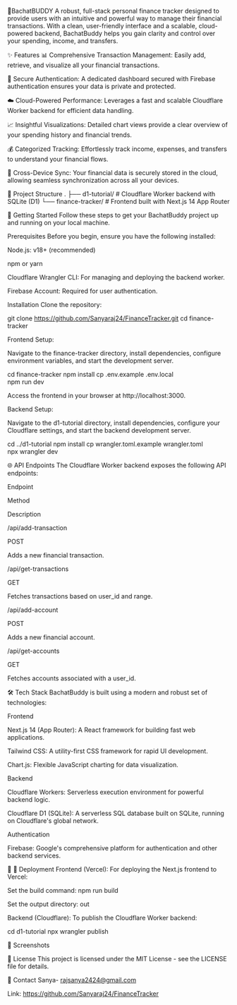 🧾BachatBUDDY
A robust, full-stack personal finance tracker designed to provide users with an intuitive and powerful way to manage their financial transactions. With a clean, user-friendly interface and a scalable, cloud-powered backend, BachatBuddy helps you gain clarity and control over your spending, income, and transfers.

✨ Features
📊 Comprehensive Transaction Management: Easily add, retrieve, and visualize all your financial transactions.

🔐 Secure Authentication: A dedicated dashboard secured with Firebase authentication ensures your data is private and protected.

☁️ Cloud-Powered Performance: Leverages a fast and scalable Cloudflare Worker backend for efficient data handling.

📈 Insightful Visualizations: Detailed chart views provide a clear overview of your spending history and financial trends.

💰 Categorized Tracking: Effortlessly track income, expenses, and transfers to understand your financial flows.

🔄 Cross-Device Sync: Your financial data is securely stored in the cloud, allowing seamless synchronization across all your devices.

📁 Project Structure
.
├── d1-tutorial/          # Cloudflare Worker backend with SQLite (D1)
└── finance-tracker/      # Frontend built with Next.js 14 App Router




🚀 Getting Started
Follow these steps to get your BachatBuddy project up and running on your local machine.

Prerequisites
Before you begin, ensure you have the following installed:

Node.js: v18+ (recommended)

npm or yarn

Cloudflare Wrangler CLI: For managing and deploying the backend worker.

Firebase Account: Required for user authentication.

Installation
Clone the repository:

git clone https://github.com/Sanyaraj24/FinanceTracker.git
cd finance-tracker




Frontend Setup:

Navigate to the finance-tracker directory, install dependencies, configure environment variables, and start the development server.

cd finance-tracker
npm install
cp .env.example .env.local  
npm run dev




Access the frontend in your browser at http://localhost:3000.

Backend Setup:

Navigate to the d1-tutorial directory, install dependencies, configure your Cloudflare settings, and start the backend development server.

cd ../d1-tutorial
npm install
cp wrangler.toml.example wrangler.toml  
npx wrangler dev




🌐 API Endpoints
The Cloudflare Worker backend exposes the following API endpoints:

Endpoint

Method

Description

/api/add-transaction

POST

Adds a new financial transaction.

/api/get-transactions

GET

Fetches transactions based on user_id and range.

/api/add-account

POST

Adds a new financial account.

/api/get-accounts

GET

Fetches accounts associated with a user_id.

🛠 Tech Stack
BachatBuddy is built using a modern and robust set of technologies:

Frontend

Next.js 14 (App Router): A React framework for building fast web applications.

Tailwind CSS: A utility-first CSS framework for rapid UI development.

Chart.js: Flexible JavaScript charting for data visualization.

Backend

Cloudflare Workers: Serverless execution environment for powerful backend logic.

Cloudflare D1 (SQLite): A serverless SQL database built on SQLite, running on Cloudflare's global network.

Authentication

Firebase: Google's comprehensive platform for authentication and other backend services.

🔧
🚀 Deployment
Frontend (Vercel):
For deploying the Next.js frontend to Vercel:

Set the build command: npm run build

Set the output directory: out

Backend (Cloudflare):
To publish the Cloudflare Worker backend:

cd d1-tutorial
npx wrangler publish




📸 Screenshots


📄 License
This project is licensed under the MIT License - see the LICENSE file for details.

📧 Contact
 Sanya- rajsanya2424@gmail.com 

Link: https://github.com/Sanyaraj24/FinanceTracker

